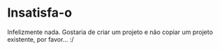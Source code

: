 # Insatisfa-o
Infelizmente nada.
Gostaria de criar um projeto e não copiar um projeto existente, por favor... :/
